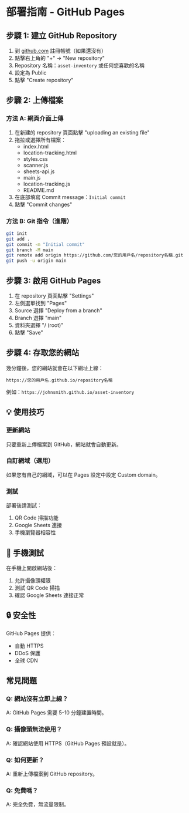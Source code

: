 # 部署指南 - GitHub Pages

## 步驟 1: 建立 GitHub Repository

1. 到 [github.com](https://github.com) 註冊帳號（如果還沒有）
2. 點擊右上角的 "+" → "New repository"
3. Repository 名稱：`asset-inventory` 或任何您喜歡的名稱
4. 設定為 Public
5. 點擊 "Create repository"

## 步驟 2: 上傳檔案

### 方法 A: 網頁介面上傳
1. 在新建的 repository 頁面點擊 "uploading an existing file"
2. 拖拉或選擇所有檔案：
   - index.html
   - location-tracking.html
   - styles.css
   - scanner.js
   - sheets-api.js
   - main.js
   - location-tracking.js
   - README.md
3. 在底部填寫 Commit message：`Initial commit`
4. 點擊 "Commit changes"

### 方法 B: Git 指令（進階）
```bash
git init
git add .
git commit -m "Initial commit"
git branch -M main
git remote add origin https://github.com/您的用戶名/repository名稱.git
git push -u origin main
```

## 步驟 3: 啟用 GitHub Pages

1. 在 repository 頁面點擊 "Settings"
2. 左側選單找到 "Pages"
3. Source 選擇 "Deploy from a branch"
4. Branch 選擇 "main"
5. 資料夾選擇 "/ (root)"
6. 點擊 "Save"

## 步驟 4: 存取您的網站

幾分鐘後，您的網站就會在以下網址上線：
```
https://您的用戶名.github.io/repository名稱
```

例如：`https://johnsmith.github.io/asset-inventory`

## 💡 使用技巧

### 更新網站
只要重新上傳檔案到 GitHub，網站就會自動更新。

### 自訂網域（選用）
如果您有自己的網域，可以在 Pages 設定中設定 Custom domain。

### 測試
部署後請測試：
1. QR Code 掃描功能
2. Google Sheets 連接
3. 手機瀏覽器相容性

## 📱 手機測試

在手機上開啟網站後：
1. 允許攝像頭權限
2. 測試 QR Code 掃描
3. 確認 Google Sheets 連接正常

## 🔒 安全性

GitHub Pages 提供：
- 自動 HTTPS
- DDoS 保護
- 全球 CDN

## 常見問題

### Q: 網站沒有立即上線？
A: GitHub Pages 需要 5-10 分鐘建置時間。

### Q: 攝像頭無法使用？
A: 確認網站使用 HTTPS（GitHub Pages 預設就是）。

### Q: 如何更新？
A: 重新上傳檔案到 GitHub repository。

### Q: 免費嗎？
A: 完全免費，無流量限制。
